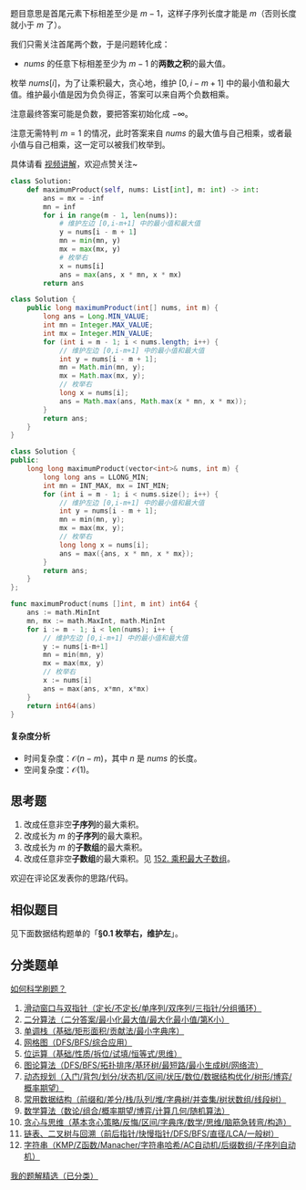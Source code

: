 题目意思是首尾元素下标相差至少是 $m-1$，这样子序列长度才能是 $m$（否则长度就小于 $m$ 了）。

我们只需关注首尾两个数，于是问题转化成：

- $\textit{nums}$ 的任意下标相差至少为 $m-1$ 的**两数之积**的最大值。

枚举 $\textit{nums}[i]$，为了让乘积最大，贪心地，维护 $[0,i-m+1]$ 中的最小值和最大值。维护最小值是因为负负得正，答案可以来自两个负数相乘。

注意最终答案可能是负数，要把答案初始化成 $-\infty$。

注意无需特判 $m=1$ 的情况，此时答案来自 $\textit{nums}$ 的最大值与自己相乘，或者最小值与自己相乘，这一定可以被我们枚举到。

具体请看 [视频讲解](https://www.bilibili.com/video/BV1qsMxz6EEd/?t=20m04s)，欢迎点赞关注~

```py [sol-Python3]
class Solution:
    def maximumProduct(self, nums: List[int], m: int) -> int:
        ans = mx = -inf
        mn = inf
        for i in range(m - 1, len(nums)):
            # 维护左边 [0,i-m+1] 中的最小值和最大值
            y = nums[i - m + 1]
            mn = min(mn, y)
            mx = max(mx, y)
            # 枚举右
            x = nums[i]
            ans = max(ans, x * mn, x * mx)
        return ans
```

```java [sol-Java]
class Solution {
    public long maximumProduct(int[] nums, int m) {
        long ans = Long.MIN_VALUE;
        int mn = Integer.MAX_VALUE;
        int mx = Integer.MIN_VALUE;
        for (int i = m - 1; i < nums.length; i++) {
            // 维护左边 [0,i-m+1] 中的最小值和最大值
            int y = nums[i - m + 1];
            mn = Math.min(mn, y);
            mx = Math.max(mx, y);
            // 枚举右
            long x = nums[i];
            ans = Math.max(ans, Math.max(x * mn, x * mx));
        }
        return ans;
    }
}
```

```cpp [sol-C++]
class Solution {
public:
    long long maximumProduct(vector<int>& nums, int m) {
        long long ans = LLONG_MIN;
        int mn = INT_MAX, mx = INT_MIN;
        for (int i = m - 1; i < nums.size(); i++) {
            // 维护左边 [0,i-m+1] 中的最小值和最大值
            int y = nums[i - m + 1];
            mn = min(mn, y);
            mx = max(mx, y);
            // 枚举右
            long long x = nums[i];
            ans = max({ans, x * mn, x * mx});
        }
        return ans;
    }
};
```

```go [sol-Go]
func maximumProduct(nums []int, m int) int64 {
	ans := math.MinInt
	mn, mx := math.MaxInt, math.MinInt
	for i := m - 1; i < len(nums); i++ {
		// 维护左边 [0,i-m+1] 中的最小值和最大值
		y := nums[i-m+1]
		mn = min(mn, y)
		mx = max(mx, y)
		// 枚举右
		x := nums[i]
		ans = max(ans, x*mn, x*mx)
	}
	return int64(ans)
}
```

#### 复杂度分析

- 时间复杂度：$\mathcal{O}(n-m)$，其中 $n$ 是 $\textit{nums}$ 的长度。
- 空间复杂度：$\mathcal{O}(1)$。

## 思考题

1. 改成任意非空**子序列**的最大乘积。
2. 改成长为 $m$ 的**子序列**的最大乘积。
3. 改成长为 $m$ 的**子数组**的最大乘积。
4. 改成任意非空**子数组**的最大乘积。见 [152. 乘积最大子数组](https://leetcode.cn/problems/maximum-product-subarray/)。

欢迎在评论区发表你的思路/代码。

## 相似题目

见下面数据结构题单的「**§0.1 枚举右，维护左**」。

## 分类题单

[如何科学刷题？](https://leetcode.cn/circle/discuss/RvFUtj/)

1. [滑动窗口与双指针（定长/不定长/单序列/双序列/三指针/分组循环）](https://leetcode.cn/circle/discuss/0viNMK/)
2. [二分算法（二分答案/最小化最大值/最大化最小值/第K小）](https://leetcode.cn/circle/discuss/SqopEo/)
3. [单调栈（基础/矩形面积/贡献法/最小字典序）](https://leetcode.cn/circle/discuss/9oZFK9/)
4. [网格图（DFS/BFS/综合应用）](https://leetcode.cn/circle/discuss/YiXPXW/)
5. [位运算（基础/性质/拆位/试填/恒等式/思维）](https://leetcode.cn/circle/discuss/dHn9Vk/)
6. [图论算法（DFS/BFS/拓扑排序/基环树/最短路/最小生成树/网络流）](https://leetcode.cn/circle/discuss/01LUak/)
7. [动态规划（入门/背包/划分/状态机/区间/状压/数位/数据结构优化/树形/博弈/概率期望）](https://leetcode.cn/circle/discuss/tXLS3i/)
8. [常用数据结构（前缀和/差分/栈/队列/堆/字典树/并查集/树状数组/线段树）](https://leetcode.cn/circle/discuss/mOr1u6/)
9. [数学算法（数论/组合/概率期望/博弈/计算几何/随机算法）](https://leetcode.cn/circle/discuss/IYT3ss/)
10. [贪心与思维（基本贪心策略/反悔/区间/字典序/数学/思维/脑筋急转弯/构造）](https://leetcode.cn/circle/discuss/g6KTKL/)
11. [链表、二叉树与回溯（前后指针/快慢指针/DFS/BFS/直径/LCA/一般树）](https://leetcode.cn/circle/discuss/K0n2gO/)
12. [字符串（KMP/Z函数/Manacher/字符串哈希/AC自动机/后缀数组/子序列自动机）](https://leetcode.cn/circle/discuss/SJFwQI/)

[我的题解精选（已分类）](https://github.com/EndlessCheng/codeforces-go/blob/master/leetcode/SOLUTIONS.md)

